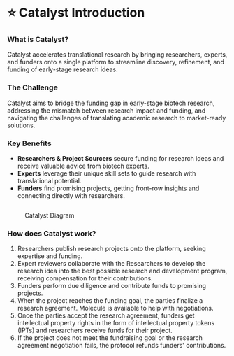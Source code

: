# ⭐ Catalyst Introduction

### What is Catalyst?

Catalyst accelerates translational research by bringing researchers, experts, and funders onto a single platform to streamline discovery, refinement, and funding of early-stage research ideas.

### The Challenge

Catalyst aims to bridge the funding gap in early-stage biotech research, addressing the mismatch between research impact and funding, and navigating the challenges of translating academic research to market-ready solutions.

### Key Benefits

* **Researchers & Project Sourcers** secure funding for research ideas and receive valuable advice from biotech experts.
* **Experts** leverage their unique skill sets to guide research with translational potential.
* **Funders** find promising projects, getting front-row insights and connecting directly with researchers.

<figure><img src="https://assets-global.website-files.com/5fcf3f3d3283226f94ef2d03/661547112898021c44e8e6ee_Funding%20Projects%20-%20Large%20Text%20(2).jpg" alt=""><figcaption><p>Catalyst Diagram</p></figcaption></figure>

### How does Catalyst work?

1. Researchers publish research projects onto the platform, seeking expertise and funding.
2. Expert reviewers collaborate with the Researchers to develop the research idea into the best possible research and development program, receiving compensation for their contributions.
3. Funders perform due diligence and contribute funds to promising projects.
4. When the project reaches the funding goal, the parties finalize a research agreement. Molecule is available to help with negotiations.
5. Once the parties accept the research agreement, funders get intellectual property rights in the form of intellectual property tokens (IPTs) and researchers receive funds for their project.
6. If the project does not meet the fundraising goal or the research agreement negotiation fails, the protocol refunds funders' contributions.​​
